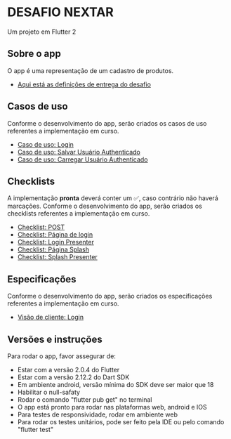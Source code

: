 # DESAFIO NEXTAR

Um projeto em Flutter 2

## Sobre o app

O app é uma representação de um cadastro de produtos.

- [Aqui está as definições de entrega do desafio](https://github.com/nextar/desafio-nextar-mobile)

## Casos de uso

Conforme o desenvolvimento do app, serão criados os casos de uso referentes a implementação em curso.

- [Caso de uso: Login](./requirements/use_cases/authentication.md)
- [Caso de uso: Salvar Usuário Authenticado](./requirements/use_cases/local_save_current_account.md)
- [Caso de uso: Carregar Usuário Authenticado](./requirements/use_cases/local_load_current_account.md)

## Checklists

A implementação **pronta** deverá conter um ✅, caso contrário não haverá marcações.
Conforme o desenvolvimento do app, serão criados os checklists referentes a implementação em curso.

- [Checklist: POST](./requirements/checklists/http/post.md)
- [Checklist: Página de login](./requirements/checklists/pages/login/login_page.md)
- [Checklist: Login Presenter](./requirements/checklists/pages/login/login_presenter.md)
- [Checklist: Página Splash](./requirements/checklists/pages/splash/splash_presenter.md)
- [Checklist: Splash Presenter](./requirements/checklists/pages/splash/splash_page.md)

## Especificações

Conforme o desenvolvimento do app, serão criados os especificações referentes a implementação em curso.

- [Visão de cliente: Login](./requirements/bdd_specs/login.md)

## Versões e instruções

Para rodar o app, favor assegurar de:

- Estar com a versão 2.0.4 do Flutter
- Estar com a versão 2.12.2 do Dart SDK
- Em ambiente android, versão mínima do SDK deve ser maior que 18
- Habilitar o null-safaty
- Rodar o comando "flutter pub get" no terminal
- O app está pronto para rodar nas plataformas web, android e IOS
- Para testes de responsividade, rodar em ambiente web
- Para rodar os testes unitários, pode ser feito pela IDE ou pelo comando "flutter test"
